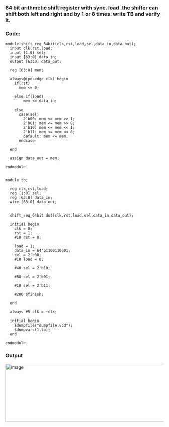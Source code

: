 ### 64 bit arithmetic shift register with sync. load .the shifter can shift both left and right and by 1 or 8 times. write TB and verify it.

### Code:
```
module shift_req_64bit(clk,rst,load,sel,data_in,data_out);
  input clk,rst,load;
  input [1:0] sel;
  input [63:0] data_in;
  output [63:0] data_out;
  
  reg [63:0] mem;
  
  always@(posedge clk) begin
    if(rst)
      mem <= 0;
    
    else if(load)
        mem <= data_in;
    
    else
      case(sel)
        2'b00: mem <= mem >> 1;
        2'b01: mem <= mem >> 8;
        2'b10: mem <= mem << 1;
        2'b11: mem <= mem << 8;
        default: mem <= mem;
      endcase
    
  end
  
  assign data_out = mem;
  
endmodule


module tb;
  
  reg clk,rst,load;
  reg [1:0] sel;
  reg [63:0] data_in;
  wire [63:0] data_out;
  
  
  shift_req_64bit dut(clk,rst,load,sel,data_in,data_out);
  
  initial begin
    clk = 0;
    rst = 1;
    #10 rst = 0;
    
    load = 1;
    data_in = 64'b1100110001;
    sel = 2'b00;
    #10 load = 0;
    
    #40 sel = 2'b10;
    
    #80 sel = 2'b01;
    
    #10 sel = 2'b11;
    
    #200 $finish;
    
  end
  
  always #5 clk = ~clk;
  
  initial begin
    $dumpfile("dumpfile.vcd");
    $dumpvars(1,tb);
  end
  
endmodule

```

### Output

<img width="1408" height="185" alt="image" src="https://github.com/user-attachments/assets/9daade32-3b33-4451-9cfa-51562dabc07b" />
